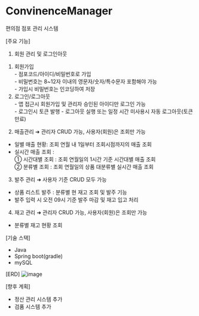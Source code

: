 # ConvinenceManager
편의점 점포 관리 시스템

[주요 기능]

1. 회원 관리 및 로그인아웃
  1) 회원가입   
    - 점포코드/아이디/비밀번호로 가입    
    - 비밀번호는 8~12자 이내의 영문자/숫자/특수문자 포함해야 가능   
    - 가입시 비밀번호는 인코딩하여 저장
  2) 로그인/로그아웃    
    - 앱 접근시 회원가입 및 관리자 승인된 아이디만 로그인 가능   
    - 로그인시 토큰 발행
    - 로그아웃 실행 또는 일정 시간 미사용시 자동 로그아웃(토큰 만료)  

2. 매출관리 ➜ 관리자 CRUD 가능, 사용자(회원)은 조회만 가능   
  - 일별 매출 현황: 조회 연월 내 1일부터 조회시점까지의 매출 조회  
  - 실시간 매출 조회 :    
    ① 시간대별 조회 : 조회 연월일의 1시간 기준 시간대별 매출 조회     
    ② 분류별 조회 : 조회 연월일의 상품 대분류별 실시간 매출 조회  

3. 발주 관리 ➜ 사용자 기준 CRUD 모두 가능 
  - 상품 리스트 발주 : 분류별 현 재고 조회 및 발주 기능 
  - 발주 입력 시 오전 09시 기준 발주 마감 및 재고 입고 처리 
 
4. 재고 관리 ➜ 관리자 CRUD 가능, 사용자(회원)은 조회만 가능 
  - 분류별 재고 현황 조회

[기술 스택] 
  - Java
  - Spring boot(gradle)
  - mySQL

[ERD]
![image](https://github.com/user-attachments/assets/4de01a04-446d-4b81-82a9-e6bcf1ae387a)



[향후 계획]
  - 정산 관리 시스템 추가
  - 검품 시스템 추가 

